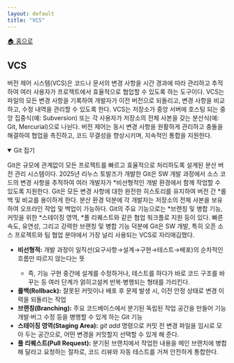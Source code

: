 ```yaml
---
layout: default
title: "VCS"
---
```


<p class="breadcrumb"><a href="/cs_study/home.html">🏠 홈으로</a></p>

<section>
  <h2>VCS</h2>
  <p>
    버전 제어 시스템(VCS)은 코드나 문서의 변경 사항을 시간 경과에 따라 관리하고 추적하여 여러 사용자가 프로젝트에서 효율적으로 협업할 수 있도록 하는 도구이다. VCS는 파일의 모든 변경 사항을 기록하여 개발자가 이전 버전으로 되돌리고, 변경 사항을 비교하고, 수정 내역을 관리할 수 있도록 한다. VCS는 저장소가 중앙 서버에 호스팅 되는 중앙 집중식(예: Subversion) 또는 각 사용자가 저장소의 전체 사본을 갖는 분산식(예: Git, Mercurial)으로 나뉜다. 버전 제어는 동시 변경 사항을 원활하게 관리하고 충돌을 해결하여 협업을 촉진하고, 코드 무결성을 향상시키며, 지속적인 통합을 지원한다.
  </p>
</section>

<details open>
  <summary>Git <span class="indicator">접기</span></summary>
  <div class="accordion-content">
    <p>
      Git은 규모에 관계없이 모든 프로젝트를 빠르고 효율적으로 처리하도록 설계된 분산 버전 관리 시스템이다.
      2025년 리누스 토발즈가 개발한 Git은 SW 개발 과정에서 소스 코드의 변경 사항을 추적하여 여러 개발자가
      *비선형적인 개발 환경에서 함께 작업할 수 있도록 지원한다. Git은 모든 변경 사항에 대한 완전한 히스토리를
      유지하여 버전 간 *롤백 및 비교를 용이하게 한다. 분산 환경 덕분에 각 개발자는 저장소의 전체 사본을 보유하여
      오프라인 작업 및 백업이 가능하다. Git의 주요 기능으로는 *브랜칭 및 병합 기능, 커밋을 위한 *스테이징 영역,
      *풀 리퀘스트와 같은 협업 워크플로 지원 등이 있다. 빠른 속도, 유연성, 그리고 강력한 브랜칭 및 병합 기능 덕분에
      Git은 SW 개발, 특히 오픈 소스 프로젝트와 팀 협업 분야에서 가장 널리 사용되는 VCS로 자리매김했다.
    </p>
    <ul>
      <li><strong>비선형적:</strong> 개발 과정이 일직선(요구사항→설계→구현→테스트→배포)의 순차적인 흐름만 따르지 않는다는 뜻</li>
          <ul>
            <li>즉, 기능 구현 중간에 설계를 수정하거나, 테스트를 하다가 바로 코드 구조를 바꾸는 등 여러 단계가 얽히고설켜 반복·병행되는 형태를 가리킨다.</li>
          </ul>
      <li><strong>롤백(Rollback):</strong> 잘못된 커밋이나 배포 후 문제 발생 시, 이전 안정 상태로 변경 이력을 되돌리는 작업 </li>
      <li><strong>브랜칭(Branching):</strong> 주요 코드베이스에서 분기된 독립된 작업 공간을 만들어 기능 개발·버그 수정 등을 병행할 수 있게 하는 Git 기능</li>
      <li><strong>스테이징 영역(Staging Area):</strong> <em>git add</em> 명령으로 커밋 전 변경 파일을 임시로 모아 두는 공간으로, 어떤 변경을 커밋할지 선택할 수 있게 해 준다.</li>
      <li><strong>풀 리퀘스트(Pull Request):</strong> 분기된 브랜치에서 작업한 내용을 메인 브랜치에 병합해 달라고 요청하는 절차로, 코드 리뷰와 자동 테스트를 거쳐 안전하게 통합한다.</li>
    </ul>
  </div>
</details>
